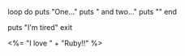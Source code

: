 loop do
  puts "One..."
  puts "  and two..."
  puts ""
end
 
puts "I'm tired"
exit

<%= "I love " + "Ruby!!" %>